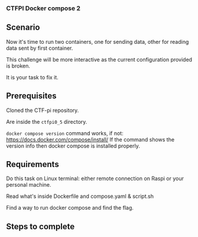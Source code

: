 ### CTFPI Docker compose 2

## Scenario

Now it's time to run two containers, one for sending data, other for reading data sent by first container.

This challenge will be more interactive as the current configuration provided is broken.

It is your task to fix it.

## Prerequisites

Cloned the CTF-pi repository.

Are inside the `ctfpi0_5` directory.

`docker compose version` command works, if not: https://docs.docker.com/compose/install/
If the command shows the version info then docker compose is installed properly.

## Requirements

Do this task on Linux terminal: either remote connection on Raspi or your personal machine.

Read what's inside Dockerfile and compose.yaml & script.sh

Find a way to run docker compose and find the flag.

## Steps to complete

